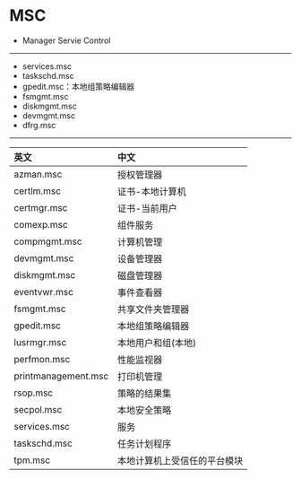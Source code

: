 
# MSC
- Manager Servie Control

---

- services.msc
- taskschd.msc
- gpedit.msc：本地组策略编辑器
- fsmgmt.msc
- diskmgmt.msc
- devmgmt.msc
- dfrg.msc

---

| 英文 | 中文 |
| :- | :- |
| azman.msc | 授权管理器 |
| certlm.msc | 证书-本地计算机 |
| certmgr.msc | 证书-当前用户 |
| comexp.msc |组件服务 |
| compmgmt.msc | 计算机管理 |
| devmgmt.msc | 设备管理器 |
| diskmgmt.msc | 磁盘管理器 |
| eventvwr.msc | 事件查看器 |
| fsmgmt.msc | 共享文件夹管理器 |
| gpedit.msc | 本地组策略编辑器 |
| lusrmgr.msc | 本地用户和组(本地) |
| perfmon.msc | 性能监视器 |
| printmanagement.msc | 打印机管理 |
| rsop.msc | 策略的结果集 |
| secpol.msc | 本地安全策略 |
| services.msc | 服务 |
| taskschd.msc | 任务计划程序 |
| tpm.msc | 本地计算机上受信任的平台模块 |

